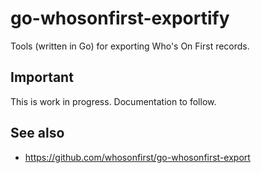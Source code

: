 # go-whosonfirst-exportify

Tools (written in Go) for exporting Who's On First records.

## Important

This is work in progress. Documentation to follow.

## See also

* https://github.com/whosonfirst/go-whosonfirst-export